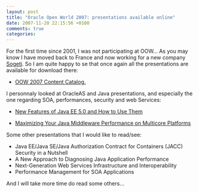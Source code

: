 ```yaml
---
layout: post
title: "Oracle Open World 2007: presentations available online"
date: 2007-11-20 22:15:56 +0100
comments: true
categories:
---
```

For the first time since 2001, I was not participating at OOW... As you may know I have moved back to France and now working for a new company [Sogeti](http://www.sogeti.com/). So I am quite happy to se that once again all the presentations are available for download there:

* [OOW 2007 Content Catalog.](http://www28.cplan.com/cc176/catalog.jsp)

I personnaly looked at OracleAS and Java presentations, and especially the one regarding SOA, performances, security and web Services:

* [New Features of Java EE 5.0 and How to Use Them](http://cboracle:oraclec6@www28.cplan.com/cbo_export/PS_S291388_291388_176-1_FIN_v3.pdf)

* [Maximizing Your Java Middleware Performance on Multicore Platforms](http://cboracle:oraclec6@www28.cplan.com/cbo_export/PS_S292174_292174_176-1_FIN_v2.pdf)

Some other presentations that I would like to read/see:

* Java EE/Java SE/Java Authorization Contract for Containers (JACC) Security in a Nutshell
* A New Approach to Diagnosing Java Application Performance
* Next-Generation Web Services Infrastructure and Interoperability
* Performance Management for SOA Applications

And I will take more time do read some others...
